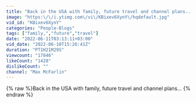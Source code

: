 ```yaml
---
title: "Back in the USA with family, future travel and channel plans..."
image: "https:\/\/i.ytimg.com\/vi\/KBixev6XynY\/hqdefault.jpg"
vid_id: "KBixev6XynY"
categories: "People-Blogs"
tags: ["family,","future","travel"]
date: "2022-06-11T03:13:11+03:00"
vid_date: "2022-06-10T15:26:41Z"
duration: "PT1H21M29S"
viewcount: "17846"
likeCount: "1428"
dislikeCount: ""
channel: "Max McFarlin"
---
```

{% raw %}Back in the USA with family, future travel and channel plans... {% endraw %}

